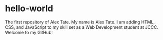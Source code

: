 # hello-world
The first repository of Alex Tate. 
My name is Alex Tate. I am adding HTML, CSS, and JavaScript to my skill set as a Web Development student at JCCC. Welcome to my GitHub!
